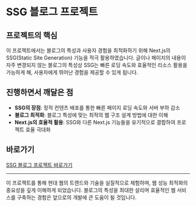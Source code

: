 # SSG 블로그 프로젝트

## 프로젝트의 핵심
이 프로젝트에서는 블로그의 특성과 사용자 경험을 최적화하기 위해 Next.js의 SSG(Static Site Generation) 기능을 적극 활용하였습니다. 글이나 페이지의 내용이 자주 변경되지 않는 블로그의 특성상 SSG는 빠른 로딩 속도와 효율적인 리소스 활용을 가능하게 해, 사용자에게 뛰어난 경험을 제공할 수 있게 됩니다.

## 진행하면서 깨달은 점
- **SSG의 장점**: 정적 컨텐츠 배포를 통한 빠른 페이지 로딩 속도와 서버 부하 감소
- **블로그 최적화**: 블로그 특성에 맞는 최적의 웹 구조 설계 방법에 대한 이해
- **Next.js의 효율적 활용**: SSG와 다른 Next.js 기능들을 유기적으로 결합하여 프로젝트 효율 극대화

## 바로가기
[SSG 블로그 프로젝트 바로가기](https://aidenblog.duckdns.org)

---

이 프로젝트를 통해 현대 웹의 트렌드와 기술을 실질적으로 체험하며, 웹 성능 최적화의 중요성을 깊게 이해하게 되었습니다. 블로그의 특성을 최대한 살리며 효율적인 웹 서비스를 구축하는 경험은 앞으로의 개발에 큰 도움이 될 것입니다.
